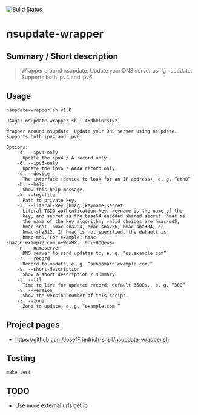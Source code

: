 [![Build Status](https://travis-ci.org/JosefFriedrich-shell/nsupdate-wrapper.svg?branch=master)](https://travis-ci.org/JosefFriedrich-shell/nsupdate-wrapper)

# nsupdate-wrapper


## Summary / Short description

> Wrapper around nsupdate. Update your DNS server using nsupdate. Supports both ipv4 and ipv6.

## Usage

```
nsupdate-wrapper.sh v1.0

Usage: nsupdate-wrapper.sh [-46dhklnrstvz]

Wrapper around nsupdate. Update your DNS server using nsupdate. Supports both ipv4 and ipv6.

Options:
	-4, --ipv4-only
	  Update the ipv4 / A record only.
	-6, --ipv6-only
	  Update the ipv6 / AAAA record only.
	-d, --device
	  The interface (device to look for an IP address), e. g. “eth0”
	-h, --help
	  Show this help message.
	-k, --key-file
	  Path to private key.
	-l, --literal-key [hmac:]keyname:secret
	  Literal TSIG authentication key. keyname is the name of the
	  key, and secret is the base64 encoded shared secret. hmac is
	  the name of the key algorithm; valid choices are hmac-md5,
	  hmac-sha1, hmac-sha224, hmac-sha256, hmac-sha384, or
	  hmac-sha512. If hmac is not specified, the default is
	  hmac-md5. For example: hmac-sha256:example.com:n+WgaHX...0ni+HOQew8=
	-n, --nameserver
	  DNS server to send updates to, e. g. “ns.example.com”
	-r, --record
	  Record to update, e. g. “subdomain.example.com.”
	-s, --short-description
	  Show a short description / summary.
	-t, --ttl
	  Time to live for updated record; default 3600s., e. g. “300”
	-v, --version
	  Show the version number of this script.
	-z, --zone
	  Zone to update, e. g. “example.com.”

```

## Project pages

* https://github.com/JosefFriedrich-shell/nsupdate-wrapper.sh

## Testing

```
make test
```

## TODO

* Use more external urls get ip

